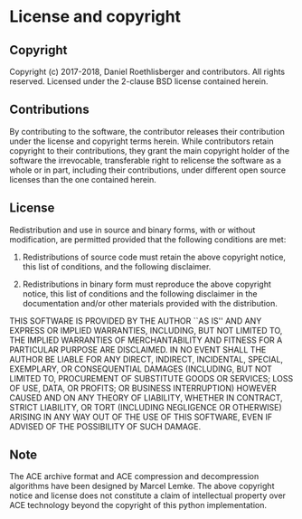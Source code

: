 # License and copyright

## Copyright

Copyright (c) 2017-2018, Daniel Roethlisberger and contributors.
All rights reserved.
Licensed under the 2-clause BSD license contained herein.


## Contributions

By contributing to the software, the contributor releases their
contribution under the license and copyright terms herein.  While
contributors retain copyright to their contributions, they grant the
main copyright holder of the software the irrevocable, transferable
right to relicense the software as a whole or in part, including their
contributions, under different open source licenses than the one
contained herein.


## License

Redistribution and use in source and binary forms, with or without
modification, are permitted provided that the following conditions
are met:

1. Redistributions of source code must retain the above copyright
   notice, this list of conditions, and the following disclaimer.

2. Redistributions in binary form must reproduce the above copyright
   notice, this list of conditions and the following disclaimer in the
   documentation and/or other materials provided with the distribution.

THIS SOFTWARE IS PROVIDED BY THE AUTHOR ``AS IS'' AND ANY EXPRESS OR
IMPLIED WARRANTIES, INCLUDING, BUT NOT LIMITED TO, THE IMPLIED WARRANTIES
OF MERCHANTABILITY AND FITNESS FOR A PARTICULAR PURPOSE ARE DISCLAIMED.
IN NO EVENT SHALL THE AUTHOR BE LIABLE FOR ANY DIRECT, INDIRECT,
INCIDENTAL, SPECIAL, EXEMPLARY, OR CONSEQUENTIAL DAMAGES (INCLUDING, BUT
NOT LIMITED TO, PROCUREMENT OF SUBSTITUTE GOODS OR SERVICES; LOSS OF USE,
DATA, OR PROFITS; OR BUSINESS INTERRUPTION) HOWEVER CAUSED AND ON ANY
THEORY OF LIABILITY, WHETHER IN CONTRACT, STRICT LIABILITY, OR TORT
(INCLUDING NEGLIGENCE OR OTHERWISE) ARISING IN ANY WAY OUT OF THE USE OF
THIS SOFTWARE, EVEN IF ADVISED OF THE POSSIBILITY OF SUCH DAMAGE.


## Note

The ACE archive format and ACE compression and decompression
algorithms have been designed by Marcel Lemke.  The above copyright
notice and license does not constitute a claim of intellectual property
over ACE technology beyond the copyright of this python implementation.


